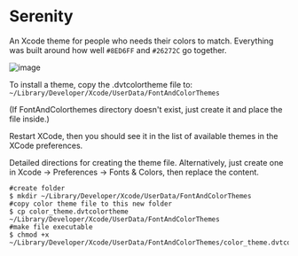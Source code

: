 # Serenity
An Xcode theme for people who needs their colors to match.  Everything was built around how well `#8ED6FF` and `#26272C` go together.

![image](https://user-images.githubusercontent.com/34344/44005891-aa93224c-9e2f-11e8-87eb-19266938b3c7.png)

To install a theme, copy the .dvtcolortheme file to:
`  ~/Library/Developer/Xcode/UserData/FontAndColorThemes`

(If FontAndColorthemes directory doesn't exist, just create it and place the file inside.)

Restart XCode, then you should see it in the list of available themes in the XCode preferences.


Detailed directions for creating the theme file.  Alternatively, just create one in Xcode -> Preferences -> Fonts & Colors, then replace the content.

```
#create folder
$ mkdir ~/Library/Developer/Xcode/UserData/FontAndColorThemes
#copy color theme file to this new folder
$ cp color_theme.dvtcolortheme ~/Library/Developer/Xcode/UserData/FontAndColorThemes
#make file executable
$ chmod +x ~/Library/Developer/Xcode/UserData/FontAndColorThemes/color_theme.dvtcolortheme
```
